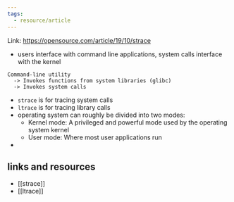 ```yaml
---
tags:
  - resource/article
---
```

Link: https://opensource.com/article/19/10/strace

- users interface with command line applications, system calls interface with the kernel 

```
Command-line utility 
  -> Invokes functions from system libraries (glibc) 
  -> Invokes system calls
```

- `strace` is for tracing system calls
- `ltrace` is for tracing library calls
- operating system can roughly be divided into two modes:
	- Kernel mode: A privileged and powerful mode used by the operating system kernel
	- User mode: Where most user applications run
- 

## links and resources

- [[strace]]
- [[ltrace]]